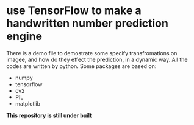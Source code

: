 # use TensorFlow to make a handwritten number prediction engine
There is a demo file to demostrate some specify transfromations on imagee, and how do they effect the prediction, in a dynamic way.
All the codes are written by python. Some packages are based on:
- numpy
- tensorflow
- cv2
- PIL
- matplotlib

**This repository is still under built**
